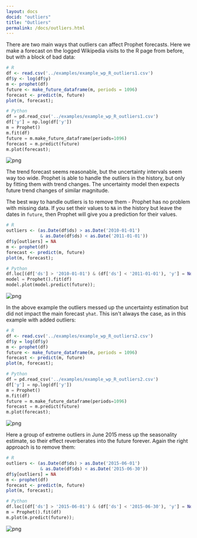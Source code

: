 ```yaml
---
layout: docs
docid: "outliers"
title: "Outliers"
permalink: /docs/outliers.html
---
```

There are two main ways that outliers can affect Prophet forecasts. Here we make a forecast on the logged Wikipedia visits to the R page from before, but with a block of bad data:

```R
# R
df <- read.csv('../examples/example_wp_R_outliers1.csv')
df$y <- log(df$y)
m <- prophet(df)
future <- make_future_dataframe(m, periods = 1096)
forecast <- predict(m, future)
plot(m, forecast);
```
```python
# Python
df = pd.read_csv('../examples/example_wp_R_outliers1.csv')
df['y'] = np.log(df['y'])
m = Prophet()
m.fit(df)
future = m.make_future_dataframe(periods=1096)
forecast = m.predict(future)
m.plot(forecast);
```
 
![png](/prophet/static/outliers_files/outliers_4_0.png) 


The trend forecast seems reasonable, but the uncertainty intervals seem way too wide. Prophet is able to handle the outliers in the history, but only by fitting them with trend changes. The uncertainty model then expects future trend changes of similar magnitude.

The best way to handle outliers is to remove them - Prophet has no problem with missing data. If you set their values to `NA` in the history but leave the dates in `future`, then Prophet will give you a prediction for their values.

```R
# R
outliers <- (as.Date(df$ds) > as.Date('2010-01-01')
             & as.Date(df$ds) < as.Date('2011-01-01'))
df$y[outliers] = NA
m <- prophet(df)
forecast <- predict(m, future)
plot(m, forecast);
```
```python
# Python
df.loc[(df['ds'] > '2010-01-01') & (df['ds'] < '2011-01-01'), 'y'] = None
model = Prophet().fit(df)
model.plot(model.predict(future));
```
 
![png](/prophet/static/outliers_files/outliers_7_0.png) 


In the above example the outliers messed up the uncertainty estimation but did not impact the main forecast `yhat`. This isn't always the case, as in this example with added outliers:

```R
# R
df <- read.csv('../examples/example_wp_R_outliers2.csv')
df$y = log(df$y)
m <- prophet(df)
future <- make_future_dataframe(m, periods = 1096)
forecast <- predict(m, future)
plot(m, forecast);
```
```python
# Python
df = pd.read_csv('../examples/example_wp_R_outliers2.csv')
df['y'] = np.log(df['y'])
m = Prophet()
m.fit(df)
future = m.make_future_dataframe(periods=1096)
forecast = m.predict(future)
m.plot(forecast);
```
 
![png](/prophet/static/outliers_files/outliers_10_0.png) 


Here a group of extreme outliers in June 2015 mess up the seasonality estimate, so their effect reverberates into the future forever. Again the right approach is to remove them:

```R
# R
outliers <- (as.Date(df$ds) > as.Date('2015-06-01')
             & as.Date(df$ds) < as.Date('2015-06-30'))
df$y[outliers] = NA
m <- prophet(df)
forecast <- predict(m, future)
plot(m, forecast);
```
```python
# Python
df.loc[(df['ds'] > '2015-06-01') & (df['ds'] < '2015-06-30'), 'y'] = None
m = Prophet().fit(df)
m.plot(m.predict(future));
```
 
![png](/prophet/static/outliers_files/outliers_13_0.png) 

